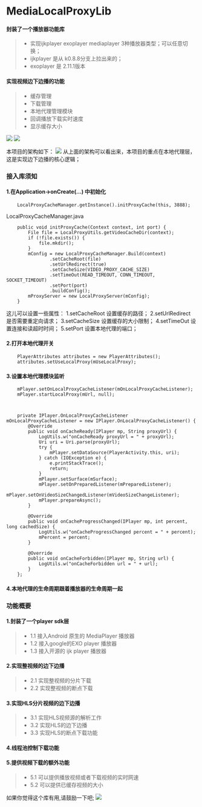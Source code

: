 # MediaLocalProxyLib
#### 封装了一个播放器功能库
> * 实现ijkplayer  exoplayer mediaplayer 3种播放器类型；可以任意切换；
> * ijkplayer 是从 k0.8.8分支上拉出来的；
> * exoplayer 是 2.11.1版本
#### 实现视频边下边播的功能
> * 缓存管理
> * 下载管理
> * 本地代理管理模块
> * 回调播放下载实时速度
> * 显示缓存大小

![](./files/Screenshot.jpg)
![](./files/Screenshot1.jpg)

本项目的架构如下：
![](./files/LocalProxy.png)
从上面的架构可以看出来，本项目的重点在本地代理层，这是实现边下边播的核心逻辑；


### 接入库须知
#### 1.在Application->onCreate(...) 中初始化
```
    LocalProxyCacheManager.getInstance().initProxyCache(this, 3888);
```

LocalProxyCacheManager.java
```
    public void initProxyCache(Context context, int port) {
        File file = LocalProxyUtils.getVideoCacheDir(context);
        if (!file.exists()) {
            file.mkdir();
        }
        mConfig = new LocalProxyCacheManager.Build(context)
                .setCacheRoot(file)
                .setUrlRedirect(true)
                .setCacheSize(VIDEO_PROXY_CACHE_SIZE)
                .setTimeOut(READ_TIMEOUT, CONN_TIMEOUT, SOCKET_TIMEOUT)
                .setPort(port)
                .buildConfig();
        mProxyServer = new LocalProxyServer(mConfig);
    }
```
这儿可以设置一些属性：
1.setCacheRoot     设置缓存的路径；
2.setUrlRedirect   是否需要重定向请求；
3.setCacheSize     设置缓存的大小限制；
4.setTimeOut       设置连接和读超时时间；
5.setPort          设置本地代理的端口；
#### 2.打开本地代理开关
```
    PlayerAttributes attributes = new PlayerAttributes();
    attributes.setUseLocalProxy(mUseLocalProxy);
```
#### 3.设置本地代理模块监听
```
    mPlayer.setOnLocalProxyCacheListener(mOnLocalProxyCacheListener);
    mPlayer.startLocalProxy(mUrl, null);



    private IPlayer.OnLocalProxyCacheListener mOnLocalProxyCacheListener = new IPlayer.OnLocalProxyCacheListener() {
        @Override
        public void onCacheReady(IPlayer mp, String proxyUrl) {
            LogUtils.w("onCacheReady proxyUrl = " + proxyUrl);
            Uri uri = Uri.parse(proxyUrl);
            try {
                mPlayer.setDataSource(PlayerActivity.this, uri);
            } catch (IOException e) {
                e.printStackTrace();
                return;
            }
            mPlayer.setSurface(mSurface);
            mPlayer.setOnPreparedListener(mPreparedListener);
            mPlayer.setOnVideoSizeChangedListener(mVideoSizeChangeListener);
            mPlayer.prepareAsync();
        }

        @Override
        public void onCacheProgressChanged(IPlayer mp, int percent, long cachedSize) {
            LogUtils.w("onCacheProgressChanged percent = " + percent);
            mPercent = percent;
        }

        @Override
        public void onCacheForbidden(IPlayer mp, String url) {
            LogUtils.w("onCacheForbidden url = " + url);
        }
    };
```
#### 4.本地代理的生命周期跟着播放器的生命周期一起


### 功能概要
#### 1.封装了一个player sdk层
> * 1.1 接入Android 原生的 MediaPlayer 播放器
> * 1.2 接入google的EXO player 播放器
> * 1.3 接入开源的 ijk player 播放器
#### 2.实现整视频的边下边播
> * 2.1 实现整视频的分片下载
> * 2.2 实现整视频的断点下载
#### 3.实现HLS分片视频的边下边播
> * 3.1 实现HLS视频源的解析工作
> * 3.2 实现HLS的边下边播
> * 3.3 实现HLS的断点下载功能
#### 4.线程池控制下载功能
#### 5.提供视频下载的额外功能
> * 5.1 可以提供播放视频或者下载视频的实时网速
> * 5.2 可以提供已缓存视频的大小

如果你觉得这个库有用,请鼓励一下吧;
![](./files/ErWeiMa.jpg)
